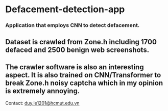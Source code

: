 # Defacement-detection-app  
### Application that employs CNN to detect defacement.  
Dataset is crawled from Zone.h including 1700 defaced and 2500 benign web screenshots.  
--
The crawler software is also an interesting aspect. It is also trained on CNN/Transformer to break Zone.h noisy captcha which in my opinion is extremely annoying.  
--
Contact: duy.le1201@hcmut.edu.vn
